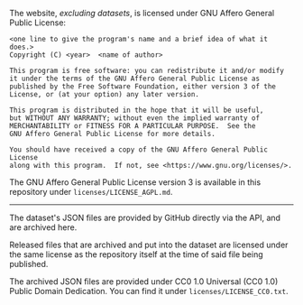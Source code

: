 The website, *excluding datasets*, is licensed under GNU Affero General Public License:

    <one line to give the program's name and a brief idea of what it does.>
    Copyright (C) <year>  <name of author>

    This program is free software: you can redistribute it and/or modify
    it under the terms of the GNU Affero General Public License as
    published by the Free Software Foundation, either version 3 of the
    License, or (at your option) any later version.

    This program is distributed in the hope that it will be useful,
    but WITHOUT ANY WARRANTY; without even the implied warranty of
    MERCHANTABILITY or FITNESS FOR A PARTICULAR PURPOSE.  See the
    GNU Affero General Public License for more details.

    You should have received a copy of the GNU Affero General Public License
    along with this program.  If not, see <https://www.gnu.org/licenses/>.
  
The GNU Affero General Public License version 3 is available in this repository under `licenses/LICENSE_AGPL.md`.

<hr>

The dataset's JSON files are provided by GitHub directly via the API, and are archived here. 

Released files that are archived and put into the dataset are licensed under the same license as the repository itself at the time of said file being published. 

The archived JSON files are provided under CC0 1.0 Universal (CC0 1.0) Public Domain Dedication. You can find it under `licenses/LICENSE_CC0.txt`.
